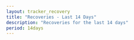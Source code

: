 ```yaml
---
layout: tracker_recovery
title: "Recoveries - Last 14 Days"
description: "Recoveries for the last 14 days"
period: 14days
---
```

